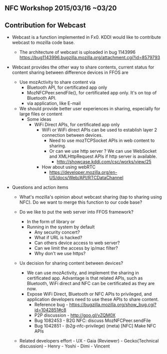 ## NFC Workshop 2015/03/16 ~03/20 ##
## **Contribution for Webcast**  ##
 - Webcast is a function implemented in Fx0. KDDI would like to contribute webcast to mozilla code base. 
	 - The architecture of webcast is uploaded in bug 1143996 https://bug1143996.bugzilla.mozilla.org/attachment.cgi?id=8579793
	 
 - Webcast provides the other way to share contents, current status for content sharing between difference devices in FFOS are
	 - Use mozActivity to share content via
		 - Bluetooth API, for certificated app only 
		 - MozNFCPeer.sendFile(), for certificated app only. It's on top of Bluetooth API. 
		 - via application, like E-mail
	 - We should provide better user experiences in sharing, especially for large files or content
		 - Some ideas  
			 - WiFi Direct APIs, for certificated app only
				 - WiFi or WiFi direct APIs can be used to establish layer 2 connection between devices. 
					 - Need to use mozTCPSocket APIs in web content to sharing. 
					 - Or can we use http server ? We can use WebSocket and XMLHttpRequest APIs if http server is available.  
						 - http://showcase.kddi.com/csc/works/view/25
				 - How about using webRTC
					 - https://developer.mozilla.org/en-US/docs/Web/API/RTCDataChannel
 
 - Questions and action items
	- What's mozilla's opinion about webcast sharing (tap to sharing using NFC). Do we want to merge this function to our code base?
	- Do we like to put the web server into FFOS framework?
		 - In the form of library or 
		 - Running in the system by default
			 - Any security concert?
			 - What if URL is hacked? 
			 - Can others device access to web server? 
			 - Can we limit the access by ip/mac filter?
			 - Why don't we use https?
	 - Ux decision for sharing content between devices? 
		 - We can use mozActivity, and implement the sharing in certificated app. Advantage is that related APIs, such as Bluetooth, WiFi direct and NFC can be certificated as they are now. 
		 - Expose WiFi Direct, Bluetooth or NFC APIs to privileged, and application developers need to use these APIs to share content. 
			 - Reference bug - https://bugzilla.mozilla.org/show_bug.cgi?id=1042851#c8
			 - P2P discussion - http://goo.gl/vZQM0X
			 - Bug 1082453 - B2G NFC: discuss MozNFCPeer.sendFile
			 - Bug 1042851 - (b2g-nfc-privilege) (meta) [NFC] Make NFC APIs 

	- Related developers effort
			 - UX 
			 - Gaia (Reviewer)
			 - Gecko(Technical discussion)
				 - Henry
				 - Yoshi
				 - Dimi 
				 - Vincent

